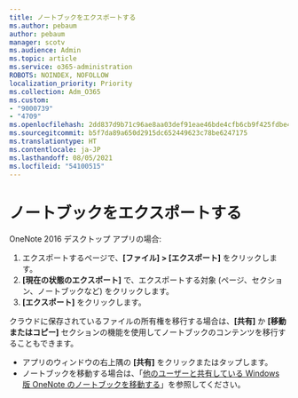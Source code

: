 ```yaml
---
title: ノートブックをエクスポートする
ms.author: pebaum
author: pebaum
manager: scotv
ms.audience: Admin
ms.topic: article
ms.service: o365-administration
ROBOTS: NOINDEX, NOFOLLOW
localization_priority: Priority
ms.collection: Adm_O365
ms.custom:
- "9000739"
- "4709"
ms.openlocfilehash: 2dd837d9b71c96ae8aa03def91eae46bde4cfb6cb9f425fdbe4d7c61917bf0cd
ms.sourcegitcommit: b5f7da89a650d2915dc652449623c78be6247175
ms.translationtype: HT
ms.contentlocale: ja-JP
ms.lasthandoff: 08/05/2021
ms.locfileid: "54100515"
---
```

# <a name="export-a-notebook"></a>ノートブックをエクスポートする

OneNote 2016 デスクトップ アプリの場合:

1. エクスポートするページで、**[ファイル] > [エクスポート]** をクリックします。
2. **[現在の状態のエクスポート]** で、エクスポートする対象 (ページ、セクション、ノートブックなど) をクリックします。
3. **[エクスポート]** をクリックします。
 
クラウドに保存されているファイルの所有権を移行する場合は、**[共有]** か **[移動またはコピー]** セクションの機能を使用してノートブックのコンテンツを移行することもできます。  

- アプリのウィンドウの右上隅の **[共有]** をクリックまたはタップします。
- ノートブックを移動する場合は、「[他のユーザーと共有している Windows 版 OneNote のノートブックを移動する](https://support.office.com/article/move-a-onenote-for-windows-notebook-that-you-ve-shared-with-others-56c7659e-1850-49a6-8874-e2db6b440cd4?ui=en-US&rs=en-US&ad=US)」を参照してください。
